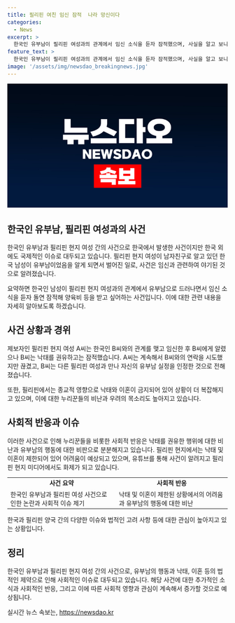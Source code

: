```yaml
---
title: 필리핀 여친 임신 잠적  나라 망신이다
categories:
  - News
excerpt: >
  한국인 유부남이 필리핀 여성과의 관계에서 임신 소식을 듣자 잠적했으며, 사실을 알고 보니 40대 유부남으로 드러났다. 피해 여성은 양육비를 요구하고, 유튜브 채널을 운영하는 한국인 유튜버를 통해 사건이 공개됐다. A씨는 아내와 아이에게 미안하다며 양육비를 요청하고, 필리핀에서는 낙태가 금지돼 있어 상황이 복잡하다. 사건에 대한 누리꾼들의 비난과 우려의 목소리가 이어졌다. (총 149자)
feature_text: >
  한국인 유부남이 필리핀 여성과의 관계에서 임신 소식을 듣자 잠적했으며, 사실을 알고 보니 40대 유부남으로 드러났다. 피해 여성은 양육비를 요구하고, 유튜브 채널을 운영하는 한국인 유튜버를 통해 사건이 공개됐다. A씨는 아내와 아이에게 미안하다며 양육비를 요청하고, 필리핀에서는 낙태가 금지돼 있어 상황이 복잡하다. 사건에 대한 누리꾼들의 비난과 우려의 목소리가 이어졌다. (총 149자)
image: '/assets/img/newsdao_breakingnews.jpg'
---
```


<p><img src="/assets/img/newsdao_breakingnews.jpg" alt="ontimetimes 속보" /></p>

<h2 data-ke-size="size26">한국인 유부남, 필리핀 여성과의 사건</h2>

<p data-ke-size="size16">한국인 유부남과 필리핀 현지 여성 간의 사건으로 한국에서 발생한 사건이지만 한국 외에도 국제적인 이슈로 대두되고 있습니다. 필리핀 현지 여성이 남자친구로 알고 있던 한국 남성이 유부남이었음을 알게 되면서 벌어진 일로, 사건은 임신과 관련하여 야기된 것으로 알려졌습니다.</p>

<p data-ke-size="size16">요약하면 한국인 남성이 필리핀 현지 여성과의 관계에서 유부남으로 드러나면서 임신 소식을 듣자 돌연 잠적해 양육비 등을 받고 싶어하는 사건입니다. 이에 대한 관련 내용을 자세히 알아보도록 하겠습니다.</p>

<h2 data-ke-size="size26">사건 상황과 경위</h2>

<p data-ke-size="size16">제보자인 필리핀 현지 여성 A씨는 한국인 B씨와의 관계를 맺고 임신한 후 B씨에게 알렸으나 B씨는 낙태를 권유하고는 잠적했습니다. A씨는 계속해서 B씨와의 연락을 시도했지만 끊겼고, B씨는 다른 필리핀 여성과 만나 자신의 유부남 실정을 인정한 것으로 전해졌습니다.</p>

<p data-ke-size="size16">또한, 필리핀에서는 종교적 영향으로 낙태와 이혼이 금지되어 있어 상황이 더 복잡해지고 있으며, 이에 대한 누리꾼들의 비난과 우려의 목소리도 높아지고 있습니다.</p>

<h2 data-ke-size="size26">사회적 반응과 이슈</h2>

<p data-ke-size="size16">이러한 사건으로 인해 누리꾼들을 비롯한 사회적 반응은 낙태를 권유한 행위에 대한 비난과 유부남의 행동에 대한 비판으로 분분해지고 있습니다. 필리핀 현지에서는 낙태 및 이혼이 제한되어 있어 어려움이 예상되고 있으며, 유튜브를 통해 사건이 알려지고 필리핀 현지 미디어에서도 화제가 되고 있습니다.</p>

<table>
    <tbody>
        <tr>
            <td style="text-align: center; height: 17px;"><b>사건 요약</b></td>
            <td style="text-align: center; height: 17px;"><b>사회적 반응</b></td>
        </tr>
        <tr>
            <td style="text-align: left;">한국인 유부남과 필리핀 여성 사건으로 인한 논란과 사회적 이슈 제기</td>
            <td style="text-align: left;">낙태 및 이혼이 제한된 상황에서의 어려움과 유부남의 행동에 대한 비난</td>
        </tr>
    </tbody>
</table>

<p data-ke-size="size16">한국과 필리핀 양국 간의 다양한 이슈와 법적인 고려 사항 등에 대한 관심이 높아지고 있는 상황입니다.</p>

<h2 data-ke-size="size26">정리</h2>

<p data-ke-size="size16">한국인 유부남과 필리핀 현지 여성 간의 사건으로, 유부남의 행동과 낙태, 이혼 등의 법적인 제약으로 인해 사회적인 이슈로 대두되고 있습니다. 해당 사건에 대한 추가적인 소식과 사회적인 반응, 그리고 이에 따른 사회적 영향과 관심이 계속해서 증가할 것으로 예상됩니다.</p>
실시간 뉴스 속보는, <a href="https://newsdao.kr" rel="dofollow">https://newsdao.kr</a>


